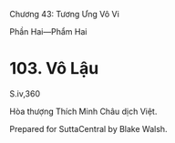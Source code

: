  

Chương 43: Tương Ưng Vô Vi

Phần Hai—Phẩm Hai

# 103\. Vô Lậu

S.iv,360

Hòa thượng Thích Minh Châu dịch Việt.

Prepared for SuttaCentral by Blake Walsh.